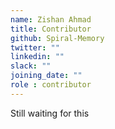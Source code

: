 ```yaml
---
name: Zishan Ahmad
title: Contributor
github: Spiral-Memory
twitter: ""
linkedin: ""
slack: ""
joining_date: ""
role : contributor
---
```


Still waiting for this

